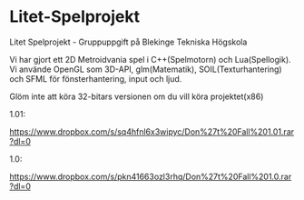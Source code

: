 # Litet-Spelprojekt

Litet Spelprojekt - Gruppuppgift på Blekinge Tekniska Högskola

Vi har gjort ett 2D Metroidvania spel i C++(Spelmotorn) och Lua(Spellogik). Vi använde OpenGL som 3D-API, glm(Matematik), SOIL(Texturhantering) och SFML för fönsterhantering, input och ljud.

Glöm inte att köra 32-bitars versionen om du vill köra projektet(x86)

1.01:

https://www.dropbox.com/s/sq4hfnl6x3wipyc/Don%27t%20Fall%201.01.rar?dl=0

1.0:

https://www.dropbox.com/s/pkn41663ozl3rhq/Don%27t%20Fall%201.0.rar?dl=0
